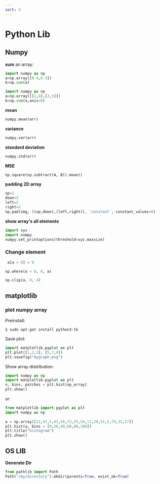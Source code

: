 ```yaml
---
sort: 3
---
```


# Python Lib

## Numpy

**sum** an array:
```python
import numpy as np  
a=np.array([0.4,0.5])  
b=np.sum(a)  
```

```python
import numpy as np  
a=np.array([[1,4],[3,5]])  
b=np.sum(a,axis=0) 
```

**mean**
```python
numpy.mean(arr)
```

**variance**
```python
numpy.var(arr)
```

**standard deviation**
```python
numpy.std(arr)
```

**MSE**
```python
np.square(np.subtract(A, B)).mean()
```

**padding 2D array**
```python
up=2
down=2
left=2
right=2
np.pad(img, ((up,down),(left,right)), 'constant', constant_values=0)
```

**show array's all elements**
```python
import sys
import numpy
numpy.set_printoptions(threshold=sys.maxsize)
```

### Change element 

```python 
 a[a < 0] = 0
```
```python 
np.where(a < 0, 0, a)
```
```python 
np.clip(a, 0, 4)
```

## matplotlib

### plot numpy array

Preinstall:
```console
$ sudo apt-get install python3-tk
```

Save plot:
```python 
import matplotlib.pyplot as plt
plt.plot([1,2,3], [5,7,4])
plt.savefig("mygraph.png")
```

Show array distribution:
```python
import numpy as np
import matplotlib.pyplot as plt
n, bins, patches = plt.hist(np_array)
plt.show()
```
or 
```python
from matplotlib import pyplot as plt 
import numpy as np  
   
a = np.array([22,87,5,43,56,73,55,54,11,20,51,5,79,31,27]) 
plt.hist(a, bins = [0,20,40,60,80,100]) 
plt.title("histogram") 
plt.show()
```

## OS LIB

**Generate Dir**
```python
from pathlib import Path
Path("/my/directory").mkdir(parents=True, exist_ok=True)
```

